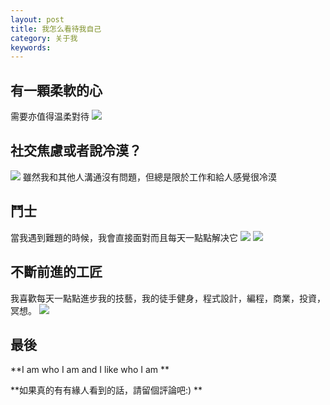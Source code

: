 ```yaml
---
layout: post
title: 我怎么看待我自己
category: 关于我
keywords:
---
```


## 有一顆柔軟的心

需要亦值得温柔對待
![](http://inspower.co/wp-content/uploads/2015/09/Having-a-soft-heart-in-a-harsh.png)

## 社交焦慮或者說冷漠？

![](https://static.boredpanda.com/blog/wp-content/uploads/2016/12/introvert-anxiety-comics-where-is-my-bubble-fb__700-png.jpg)
雖然我和其他人溝通沒有問題，但總是限於工作和給人感覺很冷漠

## 鬥士

當我遇到難題的時候，我會直接面對而且每天一點點解决它
![](https://i.ytimg.com/vi/nfAZeQURPrE/hqdefault.jpg)
![](http://i40.tinypic.com/6qvdhc.jpg)

## 不斷前進的工匠

我喜歡每天一點點進步我的技藝，我的徒手健身，程式設計，編程，商業，投資，冥想。
![](http://pds.joins.com/jmnet/koreajoongangdaily/_data/photo/2012/01/16141753.jpg)

## 最後

**I am who I am and I like who I am **

**如果真的有有緣人看到的話，請留個評論吧:) **
